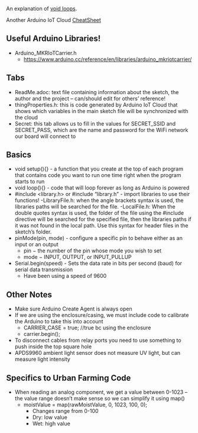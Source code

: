 An explanation of [void loops](https://roboticsbackend.com/arduino-setup-loop-functions-explained/).

Another Arduino IoT Cloud [CheatSheet](https://docs.arduino.cc/cloud/iot-cloud/tutorials/technical-reference) 

## Useful Arduino Libraries! 
- Arduino_MKRIoTCarrier.h 
	- https://www.arduino.cc/reference/en/libraries/arduino_mkriotcarrier/  

## Tabs 
- ReadMe.adoc: text file containing information about the sketch, the author and the project – can/should edit for others’ reference! 
- thingProperties.h: this is code generated by Arduino IoT Cloud that shows which variables in the main sketch file will be synchronized with the cloud 
- Secret: this tab allows us to fill in the values for SECRET_SSID and SECRET_PASS, which are the name and password for the WiFi network our board will connect to 

## Basics 
- void setup(){} - a function that you create at the top of each program that contains code you want to run one time right when the program starts to run 
- void loop(){} - code that will loop forever as long as Arduino is powered 
- #include <library.h> or #include “library.h” - import libraries to use their functions! 
	-LibraryFile.h: when the angle brackets syntax is used, the libraries paths will be searched for the file. 
	-LocalFile.h: When the double quotes syntax is used, the folder of the file using the #include directive will be searched for the specified file, then the libraries paths if it was not found in the local path. Use this syntax for header files in the sketch’s folder. 
- pinMode(pin, mode) - configure a specific pin to behave either as an input or an output 
	- pin − the number of the pin whose mode you wish to set 	
	- mode − INPUT, OUTPUT, or INPUT_PULLUP 
- Serial.begin(speed) - Sets the data rate in bits per second (baud) for serial data transmission 
	- Have been using a speed of 9600 

## Other Notes 
- Make sure Arduino Create Agent is always open 
- If we are using the enclosure/casing, we must include code to calibrate the Arduino to take this into account 
	- CARRIER_CASE = true; //true bc using the enclosure 
	- carrier.begin(); 
- To disconnect cables from relay ports you need to use something to push inside the top square hole 
- APDS9960 ambient light sensor does not measure UV light, but can measure light intensity 


## Specifics to Urban Farming Code 
- When reading an analog component, we get a value between 0-1023 – the value range doesn’t make sense so we can simplify it using map() 
	- moistValue = map(rawMoistValue, 0, 1023, 100, 0); 
		- Changes range from 0-100 
		- Dry: low value 
		- Wet: high value 